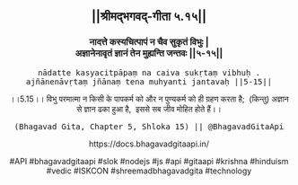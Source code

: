 <center><h2>||श्रीमद्‍भगवद्‍-गीता ५.१५||</h2>
<h3>नादत्ते कस्यचित्पापं न चैव सुकृतं विभुः |<br/>अज्ञानेनावृतं ज्ञानं तेन मुह्यन्ति जन्तवः ||५-१५||</h3>
<pre>nādatte kasyacitpāpaṃ na caiva sukṛtaṃ vibhuḥ .<br/>ajñānenāvṛtaṃ jñānaṃ tena muhyanti jantavaḥ ||5-15||</pre>
<p>।।5.15।। विभु परमात्मा न किसी के पापकर्म को और न पुण्यकर्म को ही ग्रहण करता है;  (किन्तु) अज्ञान से ज्ञान ढका हुआ है,  इससे सब जीव मोहित होते हैं।।</p>
<pre>(Bhagavad Gita, Chapter 5, Shloka 15) || @BhagavadGitaApi</pre><p>https://docs.bhagavadgitaapi.in/</p><p>#API #bhagavadgitaapi #slok #nodejs #js #api #gitaapi #krishna #hinduism #vedic #ISKCON #shreemadbhagavadgita #technology</p></center>